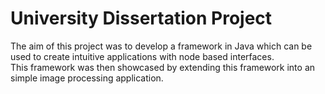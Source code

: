 # University Dissertation Project

The aim of this project was to develop a framework in Java which can be used to create intuitive applications with node based interfaces.  
This framework was then showcased by extending this framework into an simple image processing application.

